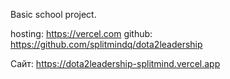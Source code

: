 Basic school project.

hosting: https://vercel.com
github:  https://github.com/splitmindq/dota2leadership


 Сайт: https://dota2leadership-splitmind.vercel.app
